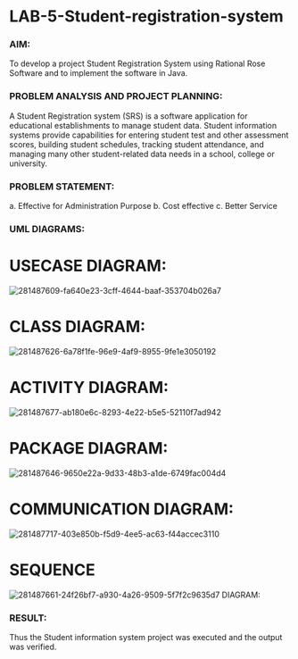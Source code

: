 # LAB-5-Student-registration-system
### AIM:
To develop a project Student Registration System using Rational Rose Software and to
implement the software in Java.
### PROBLEM ANALYSIS AND PROJECT PLANNING:
A Student Registration system (SRS) is a software application for educational
establishments to manage student data. Student information systems provide capabilities for
entering student test and other assessment scores, building student schedules, tracking student
attendance, and managing many other student-related data needs in a school, college or
university.
### PROBLEM STATEMENT:
a. Effective for Administration Purpose
b. Cost effective
c. Better Service
### UML DIAGRAMS:

# USECASE DIAGRAM:
![281487609-fa640e23-3cff-4644-baaf-353704b026a7](https://github.com/sivabalan28/LAB-5-Student-registration-system/assets/113497347/48f2c72e-bca3-41ff-aeb8-d46404b53611)


# CLASS DIAGRAM:
![281487626-6a78f1fe-96e9-4af9-8955-9fe1e3050192](https://github.com/sivabalan28/LAB-5-Student-registration-system/assets/113497347/4c9e351c-66ad-417d-8cbc-ccada1300a4f)

# ACTIVITY DIAGRAM:
![281487677-ab180e6c-8293-4e22-b5e5-52110f7ad942](https://github.com/sivabalan28/LAB-5-Student-registration-system/assets/113497347/8a635342-8db8-4165-b5b9-3770452ea625)


# PACKAGE DIAGRAM:
![281487646-9650e22a-9d33-48b3-a1de-6749fac004d4](https://github.com/sivabalan28/LAB-5-Student-registration-system/assets/113497347/68584f09-9081-44d5-b5c6-c9a9caf2e063)

# COMMUNICATION DIAGRAM:
![281487717-403e850b-f5d9-4ee5-ac63-f44accec3110](https://github.com/sivabalan28/LAB-5-Student-registration-system/assets/113497347/2d0eff0b-b33f-402f-a065-181f7654b099)

# SEQUENCE 
![281487661-24f26bf7-a930-4a26-9509-5f7f2c9635d7](https://github.com/sivabalan28/LAB-5-Student-registration-system/assets/113497347/4f3ac135-9c20-459f-a39b-73552318f47f)
DIAGRAM:


### RESULT:
Thus the Student information system project was executed and the output was
verified.
